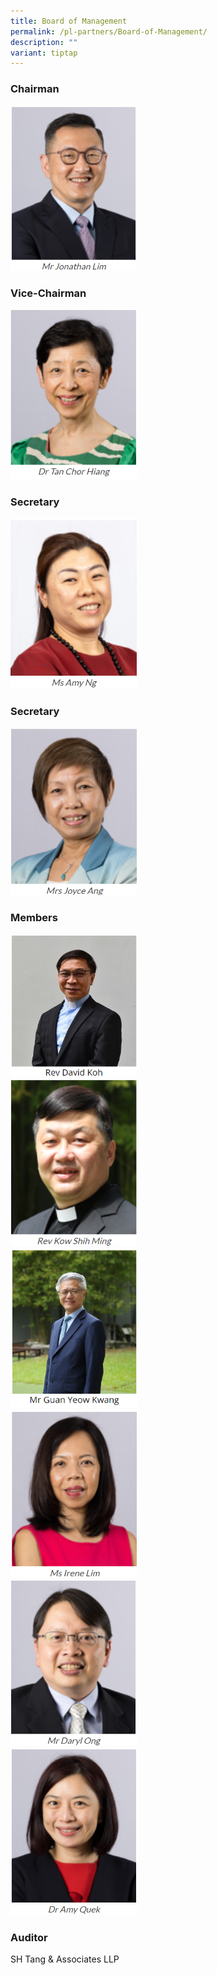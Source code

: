 ```yaml
---
title: Board of Management
permalink: /pl-partners/Board-of-Management/
description: ""
variant: tiptap
---
```

<h3>Chairman</h3>
<div class="isomer-image-wrapper">
<img style="width:40%;height:50%" height="auto" width="100%" src="/images/Mr_Jonathan_Lim.png">
</div>
<h3>Vice-Chairman</h3>
<div class="isomer-image-wrapper">
<img style="width:40%;height:50%" height="auto" width="100%" src="/images/Dr_Tan_Chor_Hiang.png">
</div>
<h3>Secretary</h3>
<div class="isomer-image-wrapper">
<img style="width:40%;height:50%" height="auto" width="100%" src="/images/Ms_Amy_Ng.png">
</div>
<h3>Secretary</h3>
<div class="isomer-image-wrapper">
<img style="width:40%;height:50%" height="auto" width="100%" src="/images/Screenshot_2024_12_18_162644.png">
</div>
<h3>Members</h3>
<div class="isomer-image-wrapper">
<img style="width:40%;height:50%" height="auto" width="100%" src="/images/PL%20Partners/Board%20of%20Management/B6.png">
</div>
<div class="isomer-image-wrapper">
<img style="width:40%;height:50%" height="auto" width="100%" src="/images/Rev_Kow_Shih_Ming.png">
</div>
<div class="isomer-image-wrapper">
<img style="width:40%;height:50%" height="auto" width="100%" src="/images/PL%20Partners/Board%20of%20Management/B7.png">
</div>
<div class="isomer-image-wrapper">
<img style="width:40%;height:50%" height="auto" width="100%" src="/images/Ms_Irene_Lim.png">
</div>
<div class="isomer-image-wrapper">
<img style="width:40%;height:50%" height="auto" width="100%" src="/images/Mr_Daryl_ong.png">
</div>
<div class="isomer-image-wrapper">
<img style="width:40%;height:50%" height="auto" width="100%" src="/images/Dr_Amy_Quek.png">
</div>
<h3>Auditor</h3>
<p>SH Tang &amp; Associates LLP</p><pre><code>                                         </code></pre>
<p></p>